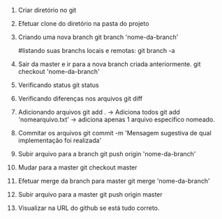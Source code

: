 1. Criar diretório no git
2. Efetuar clone do diretório na pasta do projeto
3. Criando uma nova branch
	git branch 'nome-da-branch'

	#listando suas branchs locais e remotas:
	git branch -a

3. Sair da master e ir para a nova branch criada anteriormente.
	git checkout 'nome-da-branch'
4. Verificando status
	git status
5. Verificando diferenças nos arquivos
	git diff
6. Adicionando arquivos
	git add . 				  -> Adiciona todos
	git add 'nomearquivo.txt' -> adiciona apenas 1 arquivo especifico nomeado.
7. Commitar os arquivos
	git commit -m 'Mensagem sugestiva de qual implementação foi realizada'
8. Subir arquivo para a branch
	git push origin 'nome-da-branch'

9. Mudar para a master
	git checkout master
10. Efetuar merge da branch para master
	git merge 'nome-da-branch'
11. Subir arquivo para a master
	git push origin master
	
12. Visualizar na URL do github se está tudo correto.
	
	
	
	

